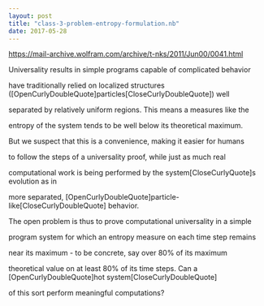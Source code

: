```yaml
---
layout: post
title: "class-3-problem-entropy-formulation.nb"
date: 2017-05-28
---
```


https://mail-archive.wolfram.com/archive/t-nks/2011/Jun00/0041.html

Universality results in simple programs capable of complicated behavior 

have traditionally relied on localized structures (\[OpenCurlyDoubleQuote]particles\[CloseCurlyDoubleQuote]) well 

separated by relatively uniform regions.  This means a measures like the 

entropy of the system tends to be well below its theoretical maximum.  

But we suspect that this is a convenience, making it easier for humans 

to follow the steps of a universality proof, while just as much real 

computational work is being performed by the system\[CloseCurlyQuote]s evolution as in 

more separated, \[OpenCurlyDoubleQuote]particle-like\[CloseCurlyDoubleQuote] behavior.

The open problem is thus to prove computational universality in a simple 

program system for which an entropy measure on each time step remains 

near its maximum - to be concrete, say over 80% of its maximum 

theoretical value on at least 80% of its time steps.  Can a \[OpenCurlyDoubleQuote]hot system\[CloseCurlyDoubleQuote] 

of this sort perform meaningful computations?

